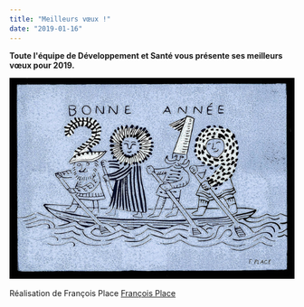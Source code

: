 ```yaml
---
title: "Meilleurs vœux !"
date: "2019-01-16"
---
```


**Toute l'équipe de Développement et Santé vous présente ses meilleurs vœux pour 2019.**

![](f-place-voeux2019.jpg)

Réalisation de François Place
<a href="https://www.francois-place.fr/" target="_blank" rel="noopener">François Place</a>